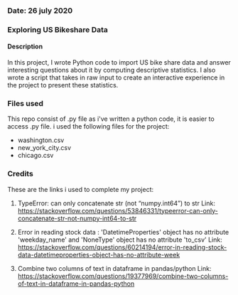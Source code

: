 ### Date: 26 july 2020

### Exploring US Bikeshare Data

#### Description
In this project, I wrote Python code to import US bike share data and answer interesting questions about it by computing descriptive statistics. 
I also wrote a script that takes in raw input to create an interactive experience in the project to present these statistics. 

### Files used
This repo consist of .py file as i've written a python code, it is easier to access .py file. i used the following files for the project:
  - washington.csv
  - new_york_city.csv
  - chicago.csv

### Credits
These are the links i used to complete my project:

1. TypeError: can only concatenate str (not “numpy.int64”) to str
Link: https://stackoverflow.com/questions/53846331/typeerror-can-only-concatenate-str-not-numpy-int64-to-str

2. Error in reading stock data : 'DatetimeProperties' object has no attribute 'weekday_name' and 'NoneType' object has no attribute 'to_csv'
Link: https://stackoverflow.com/questions/60214194/error-in-reading-stock-data-datetimeproperties-object-has-no-attribute-week

3. Combine two columns of text in dataframe in pandas/python
Link: https://stackoverflow.com/questions/19377969/combine-two-columns-of-text-in-dataframe-in-pandas-python

